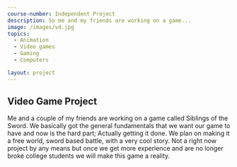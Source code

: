 ```yaml
---
course-number: Independent Project
description: So me and my friends are working on a game...
image: /images/vd.jpg
topics:
  - Animation
  - Video games
  - Gaming
  - Computers

layout: project
---
```


## Video Game Project

Me and a couple of my friends are working on a game called Siblings of the Sword. We basically got the general fundamentals that we want our game to have and now is the hard part; Actually getting it done. We plan on making it a free world, sword based battle, with a very cool story. Not a right now project by any means but once we get more experience and are no longer broke college students we will make this game a reality.
